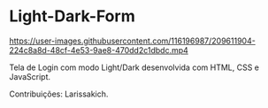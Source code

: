 # Light-Dark-Form

https://user-images.githubusercontent.com/116196987/209611904-224c8a8d-48cf-4e53-9ae8-470dd2c1dbdc.mp4

Tela de Login com modo Light/Dark desenvolvida com HTML, CSS e JavaScript.

Contribuições: Larissakich.
